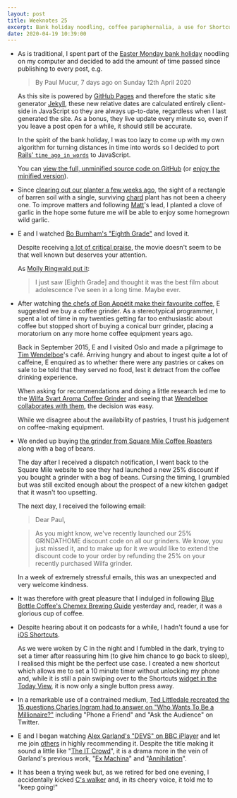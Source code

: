 ```yaml
---
layout: post
title: Weeknotes 25
excerpt: Bank holiday noodling, coffee paraphernalia, a use for Shortcuts and life advice from a Learn with Me Zebra walker.
date: 2020-04-19 10:39:00
---
```

*   As is traditional, I spent part of the [Easter Monday bank holiday](https://www.gov.uk/bank-holidays) noodling on my computer and decided to add the amount of time passed since publishing to every post, e.g.

    > By Paul Mucur, 7 days ago on Sunday 12th April 2020

    As this site is powered by [GitHub Pages](https://pages.github.com) and therefore the static site generator [Jekyll](https://jekyllrb.com), these new relative dates are calculated entirely client-side in JavaScript so they are always up-to-date, regardless when I last generated the site. As a bonus, they live update every minute so, even if you leave a post open for a while, it should still be accurate.

    In the spirit of the bank holiday, I was too lazy to come up with my own algorithm for turning distances in time into words so I decided to port [Rails' `time_ago_in_words`](https://api.rubyonrails.org/classes/ActionView/Helpers/DateHelper.html#method-i-time_ago_in_words) to JavaScript.

    You can [view the full, unminified source code on GitHub](https://github.com/mudge/mudge.github.com/blob/47092082ed7ef6c133f5c35070e4f96c3f523b74/j/1.js) (or [enjoy the minified version](https://github.com/mudge/mudge.github.com/blob/47092082ed7ef6c133f5c35070e4f96c3f523b74/j/1.m.js)).

*   Since [clearing out our planter a few weeks ago](/2020/03/22/weeknotes-21/), the sight of a rectangle of barren soil with a single, surviving [chard](https://en.wikipedia.org/wiki/Chard) plant has not been a cheery one. To improve matters and following [Matt](https://twitter.com/matt_macleod)'s lead, I planted a clove of garlic in the hope some future me will be able to enjoy some homegrown wild garlic.

*   E and I watched [Bo Burnham's "Eighth Grade"](https://www.imdb.com/title/tt7014006/) and loved it.

    Despite receiving [a lot of critical praise](https://en.wikipedia.org/wiki/Eighth_Grade_(film)#Critical_response), the movie doesn't seem to be that well known but deserves your attention.

    As [Molly Ringwald put it](https://twitter.com/MollyRingwald/status/1022250943298121728):

    > I just saw [Eighth Grade] and thought it was the best film about adolescence I've seen in a long time. Maybe ever.

*   After watching [the chefs of Bon Appétit make their favourite coffee](https://youtu.be/yssNu8Eynb8), E suggested we buy a coffee grinder. As a stereotypical programmer, I spent a lot of time in my twenties getting far too enthusiastic about coffee but stopped short of buying a conical burr grinder, placing a moratorium on any more home coffee equipment years ago.

    Back in September 2015, E and I visited Oslo and made a pilgrimage to [Tim Wendelboe](http://www.timwendelboe.no)'s café. Arriving hungry and about to ingest quite a lot of caffeine, E enquired as to whether there were any pastries or cakes on sale to be told that they served no food, lest it detract from the coffee drinking experience.

    When asking for recommendations and doing a little research led me to the [Wilfa Svart Aroma Coffee Grinder](https://www.wilfa.co.uk/product/kitchen/black-aroma/) and seeing that [Wendelboe collaborates with them](http://nordiccoffeeculture.com/a-tim-wendelboe-review-of-the-wilfa-svart-presisjon/), the decision was easy.

    While we disagree about the availability of pastries, I trust his judgement on coffee-making equipment.

*   We ended up buying [the grinder from Square Mile Coffee Roasters](https://shop.squaremilecoffee.com/products/wilfa-grinder) along with a bag of beans.

    The day after I received a dispatch notification, I went back to the Square Mile website to see they had launched a new 25% discount if you bought a grinder with a bag of beans. Cursing the timing, I grumbled but was still excited enough about the prospect of a new kitchen gadget that it wasn't too upsetting.

    The next day, I received the following email:

    > Dear Paul,

    > As you might know, we've recently launched our 25% GRINDATHOME discount code on all our grinders. We know, you just missed it, and to make up for it we would like to extend the discount code to your order by refunding the 25% on your recently purchased Wilfa grinder.

    In a week of extremely stressful emails, this was an unexpected and very welcome kindness.

*   It was therefore with great pleasure that I indulged in following [Blue Bottle Coffee's Chemex Brewing Guide](https://bluebottlecoffee.com/preparation-guides/chemex) yesterday and, reader, it was a glorious cup of coffee.

*   Despite hearing about it on podcasts for a while, I hadn't found a use for [iOS Shortcuts](https://support.apple.com/en-gb/HT208309).

    As we were woken by C in the night and I fumbled in the dark, trying to set a timer after reassuring him (to give him chance to go back to sleep), I realised this might be the perfect use case. I created a new shortcut which allows me to set a 10 minute timer without unlocking my phone and, while it is still a pain swiping over to the Shortcuts [widget in the Today View](https://support.apple.com/en-gb/HT207122), it is now only a single button press away.

*   In a remarkable use of a contrained medium, [Ted Littledale recreated the 15 questions Charles Ingram had to answer on "Who Wants To Be a Millionaire?"](https://twitter.com/_superted/status/1250054117432664066) including "Phone a Friend" and "Ask the Audience" on Twitter.

*   E and I began watching [Alex Garland's "DEVS" on BBC iPlayer](https://www.bbc.co.uk/programmes/p087gj19) and let me join [others](https://twitter.com/waxy/status/1250911854123200517) in highly recommending it. Despite the title making it sound a little like "[The IT Crowd](https://www.channel4.com/programmes/the-it-crowd)", it is a drama more in the vein of Garland's previous work, "[Ex Machina](https://www.imdb.com/title/tt0470752)" and "[Annihilation](https://www.imdb.com/title/tt2798920)".

*   It has been a trying week but, as we retired for bed one evening, I accidentally kicked [C's walker](https://www.fisher-price.com/en-gb/product/learn-with-me-zebra-walker-dlf00) and, in its cheery voice, it told me to "keep going!"
